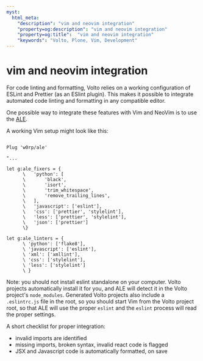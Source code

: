 ```yaml
---
myst:
  html_meta:
    "description": "vim and neovim integration"
    "property=og:description": "vim and neovim integration"
    "property=og:title":  "vim and neovim integration"
    "keywords": "Volto, Plone, Vim, Development"
---
```


# vim and neovim integration

For code linting and formatting, Volto relies on a working configuration of
ESLint and Prettier (as an ESlint plugin). This makes it possible to integrate
automated code linting and formatting in any compatible editor.

One possible way to integrate these features with Vim and NeoVim is to use the
[ALE](https://github.com/dense-analysis/ale).

A working Vim setup might look like this:

```vim

Plug 'w0rp/ale'

"...

let g:ale_fixers = {
      \   'python': [
      \       'black',
      \       'isort',
      \       'trim_whitespace',
      \       'remove_trailing_lines',
      \   ],
      \   'javascript': ['eslint'],
      \   'css': ['prettier', 'stylelint'],
      \   'less': ['prettier', 'stylelint'],
      \   'json': ['prettier']
      \}

let g:ale_linters = {
      \ 'python': ['flake8'],
      \ 'javascript': ['eslint'],
      \ 'xml': ['xmllint'],
      \ 'css': ['stylelint'],
      \ 'less': ['stylelint']
      \ }

```

Note: you should not install eslint standalone on your computer. Volto projects
automatically install it for you, and ALE will detect it in the Volto project's
`node_modules`. Generated Volto projects also include a `.eslintrc.js` file in
the root, so you should start Vim from the Volto project root, so that ALE will
use the proper `eslint` and the `eslint` process will read the proper settings.

A short checklist for proper integration:

- invalid imports are identified
- missing imports, broken syntax, invalid react code is flagged
- JSX and Javascript code is automatically formatted, on save
